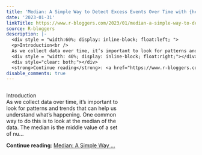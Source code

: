 ```yaml
---
title: 'Median: A Simple Way to Detect Excess Events Over Time with {healthyR}'
date: '2023-01-31'
linkTitle: https://www.r-bloggers.com/2023/01/median-a-simple-way-to-detect-excess-events-over-time-with-healthyr/
source: R-bloggers
description: |-
  <div style = "width:60%; display: inline-block; float:left; ">
  <p>Introduction<br />
  As we collect data over time, it’s important to look for patterns and trends that can help us understand what’s happening. One common way to do this is to look at the median of the data. The median is the middle value of a set of nu...</p></div>
  <div style = "width: 40%; display: inline-block; float:right;"></div>
  <div style="clear: both;"></div>
  <strong>Continue reading</strong>: <a href="https://www.r-bloggers.com/2023/01/median-a-simple-way-to-detect-excess-events-over-time-with-healthyr/">Median: A Simple Way  ...
disable_comments: true
---
```

<div style = "width:60%; display: inline-block; float:left; ">
<p>Introduction<br />
As we collect data over time, it’s important to look for patterns and trends that can help us understand what’s happening. One common way to do this is to look at the median of the data. The median is the middle value of a set of nu...</p></div>
<div style = "width: 40%; display: inline-block; float:right;"></div>
<div style="clear: both;"></div>
<strong>Continue reading</strong>: <a href="https://www.r-bloggers.com/2023/01/median-a-simple-way-to-detect-excess-events-over-time-with-healthyr/">Median: A Simple Way  ...